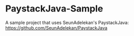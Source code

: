 # PaystackJava-Sample
A sample project that uses SeunAdelekan's PaystackJava: https://github.com/SeunAdelekan/PaystackJava

